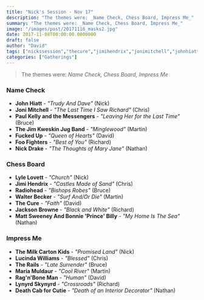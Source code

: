 ```yaml
---
title: "Nick's Session - Nov 17"
description: "The themes were: _Name Check, Chess Board, Impress Me_"
summary: "The themes were: _Name Check, Chess Board, Impress Me_"
image: "/images/post/20171116_masks2.jpg"
date: 2017-11-08T00:00:00.0000000
draft: false
author: "David"
tags: ["nickssession","thecure","jimihendrix","jonimitchell","johnhiatt","radiohead","lucindawilliams","nickdrake","therails","jacksonbrowne","lynyrdskynyrd","deathcabforcutie","mattsweeney","walterbecker","bonnieprincebilly","lylelovett","foofighters","mariamuldaur","paulkellyandthemessengers","fuckedup","ragnboneman","themilkcartonkids","thejimkweskinjugband"]
categories: ["Gatherings"]
---
```

> The themes were: _Name Check, Chess Board, Impress Me_
### Name Check
- **John Hiatt** - _"Trudy And Dave"_ (Nick)
- **Joni Mitchell** - _"The Last Time I Saw Richard"_ (Chris)
- **Paul Kelly and the Messengers** - _"Leaving Her for the Last Time"_ (Bruce)
- **The Jim Kweskin Jug Band** - _"Minglewood"_ (Martin)
- **Fucked Up** - _"Queen of Hearts"_ (David)
- **Foo Fighters** - _"Best of You"_ (Richard)
- **Nick Drake** - _"The Thoughts of Mary Jane"_ (Nathan)
### Chess Board
- **Lyle Lovett** - _"Church"_ (Nick)
- **Jimi Hendrix** - _"Castles Made of Sand"_ (Chris)
- **Radiohead** - _"Bishops Robes"_ (Bruce)
- **Walter Becker** - _"Surf And/Or Die"_ (Martin)
- **The Cure** - _"Faith"_ (David)
- **Jackson Browne** - _"Black and White"_ (Richard)
- **Matt Sweeney And Bonnie 'Prince' Billy** - _"My Home Is The Sea"_ (Nathan)
### Impress Me
- **The Milk Carton Kids** - _"Promised Land"_ (Nick)
- **Lucinda Williams** - _"Blessed"_ (Chris)
- **The Rails** - _"Late Surrender"_ (Bruce)
- **Maria Muldaur** - _"Cool River"_ (Martin)
- **Rag'n'Bone Man** - _"Human"_ (David)
- **Lynyrd Skynyrd** - _"Crossroads"_ (Richard)
- **Death Cab for Cutie** - _"Death of an Interior Decorator"_ (Nathan)

